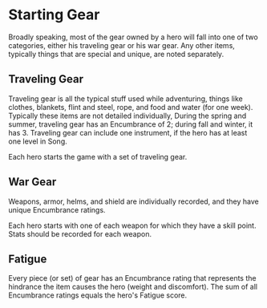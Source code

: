 # Starting Gear

Broadly speaking, most of the gear owned by a hero will fall into one of two categories, either his traveling gear or his war gear.  Any other items, typically things that are special and unique, are noted separately.

## Traveling Gear

Traveling gear is all the typical stuff used while adventuring, things like clothes, blankets, flint and steel, rope, and food and water (for one week).  Typically these items are not detailed individually,  During the spring and summer, traveling gear has an Encumbrance of 2; during fall and winter, it has 3.  Traveling gear can include one instrument, if the hero has at least one level in Song.

Each hero starts the game with a set of traveling gear.

## War Gear

Weapons, armor, helms, and shield are individually recorded, and they have unique Encumbrance ratings.

Each hero starts with one of each weapon for which they have a skill point.  Stats should be recorded for each weapon.

## Fatigue

Every piece (or set) of gear has an Encumbrance rating that represents the hindrance the item causes the hero (weight and discomfort).  The sum of all Encumbrance ratings equals the hero's Fatigue score.
